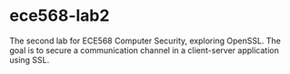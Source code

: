 # ece568-lab2
The second lab for ECE568 Computer Security, exploring OpenSSL. The goal is to secure a communication channel in a client-server application using SSL.
